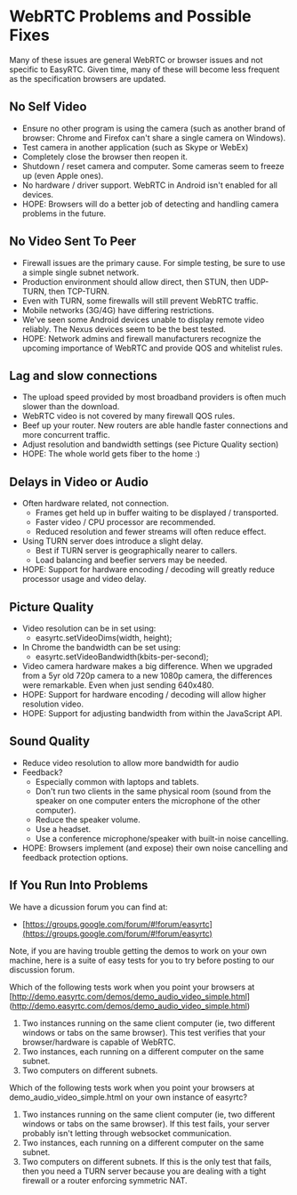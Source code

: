 WebRTC Problems and Possible Fixes
==================================

Many of these issues are general WebRTC or browser issues and not specific to EasyRTC. Given time, many of these will become less frequent as the specification browsers are updated.


No Self Video
-------------

 - Ensure no other program is using the camera (such as another brand of browser: Chrome and Firefox can't share a single camera on Windows).
 - Test camera in another application (such as Skype or WebEx)
 - Completely close the browser then reopen it.
 - Shutdown / reset camera and computer. Some cameras seem to freeze up (even Apple ones).
 - No hardware / driver support. WebRTC in Android isn't enabled for all devices.
 - HOPE: Browsers will do a better job of detecting and handling camera problems in the future.


No Video Sent To Peer
---------------------

 - Firewall issues are the primary cause. For simple testing, be sure to use a simple single subnet network.
 - Production environment should allow direct, then STUN, then UDP-TURN, then TCP-TURN.
 - Even with TURN, some firewalls will still prevent WebRTC traffic.
 - Mobile networks (3G/4G) have differing restrictions.
 - We've seen some Android devices unable to display remote video reliably. The Nexus devices seem to be the best tested.
 - HOPE: Network admins and firewall manufacturers recognize the upcoming importance of WebRTC and provide QOS and whitelist rules.


Lag and slow connections
------------------------

 - The upload speed provided by most broadband providers is often much slower than the download.
 - WebRTC video is not covered by many firewall QOS rules.
 - Beef up your router. New routers are able handle faster connections and more concurrent traffic.
 - Adjust resolution and bandwidth settings (see Picture Quality section)
 - HOPE: The whole world gets fiber to the home :)


Delays in Video or Audio
------------------------

 - Often hardware related, not connection.
   - Frames get held up in buffer waiting to be displayed / transported.
   - Faster video / CPU processor are recommended.
   - Reduced resolution and fewer streams will often reduce effect.
 - Using TURN server does introduce a slight delay.
   - Best if TURN server is geographically nearer to callers.
   - Load balancing and beefier servers may be needed.
 - HOPE: Support for hardware encoding / decoding will greatly reduce processor usage and video delay.


Picture Quality
---------------

 - Video resolution can be in set using:
   -  easyrtc.setVideoDims(width, height);
 - In Chrome the bandwidth can be set using:
   -  easyrtc.setVideoBandwidth(kbits-per-second);
 - Video camera hardware makes a big difference. When we upgraded from a 5yr old 720p camera to a new 1080p camera, the differences were remarkable. Even when just sending 640x480.
 - HOPE: Support for hardware encoding / decoding will allow higher resolution video.
 - HOPE: Support for adjusting bandwidth from within the JavaScript API.


Sound Quality
-------------

 - Reduce video resolution to allow more bandwidth for audio
 - Feedback?
   - Especially common with laptops and tablets.
   - Don't run two clients in the same physical room (sound from the speaker on one computer enters the microphone of the other computer).
   - Reduce the speaker volume.
   - Use a headset.
   - Use a conference microphone/speaker with built-in noise cancelling.
 - HOPE: Browsers implement (and expose) their own noise cancelling and feedback protection options.


If You Run Into Problems
------------------------
We have a dicussion forum you can find at:

 - [https://groups.google.com/forum/#!forum/easyrtc](https://groups.google.com/forum/#!forum/easyrtc)

Note, if you are having trouble getting the demos to work on your own machine, here is a suite of easy tests for you to try before posting to our discussion forum.

Which of the following tests work when you point your browsers at [http://demo.easyrtc.com/demos/demo_audio_video_simple.html] (http://demo.easyrtc.com/demos/demo_audio_video_simple.html)
1. Two instances running on the same client computer (ie, two different windows or tabs on the same browser). This test verifies that your browser/hardware is capable of WebRTC.
2. Two instances, each running on a different computer on the same subnet. 
3. Two computers on different subnets.

Which of the following tests work when you point your browsers at demo_audio_video_simple.html on your own instance of easyrtc?
1. Two instances running on the same client computer (ie, two different windows or tabs on the same browser). If this test fails, your server probably isn't letting through websocket communication.
2. Two instances, each running on a different computer on the same subnet. 
3. Two computers on different subnets. If this is the only test that fails, then you need a TURN server because you are dealing with a tight firewall or a router enforcing symmetric NAT.





